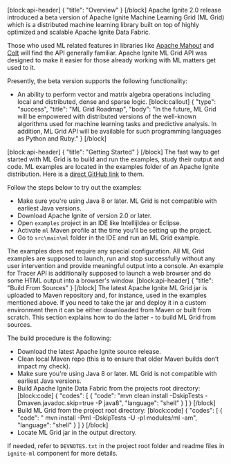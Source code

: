 [block:api-header]
{
  "title": "Overview"
}
[/block]
Apache Ignite 2.0 release introduced a beta version of Apache Ignite Machine Learning Grid (ML Grid) which is a distributed machine learning library built on top of highly optimized and scalable Apache Ignite Data Fabric.

Those who used ML related features in libraries like [Apache Mahout](http://mahout.apache.org) and [Colt](https://en.wikipedia.org/wiki/Colt_(libraries)) will find the API generally familiar. Apache Ignite ML Grid API was designed to make it easier for those already working with ML matters get used to it.

Presently, the beta version supports the following functionality:
*  An ability to perform vector and matrix algebra operations including local and distributed, dense and sparse logic.
[block:callout]
{
  "type": "success",
  "title": "ML Grid Roadmap",
  "body": "In the future, ML Grid will be empowered with distributed versions of the well-known algorithms used for machine learning tasks and predictive analysis. In addition, ML Grid API will be available for such programming languages as Python and Ruby."
}
[/block]

[block:api-header]
{
  "title": "Getting Started"
}
[/block]
The fast way to get started with ML Grid is to build and run the examples, study their output and code. ML examples are located in the examples folder of an Apache Ignite distribution. Here is a [direct GitHub link](https://github.com/apache/ignite/tree/master/examples/src/main/ml/org/apache/ignite/examples/ml/math) to them.

Follow the steps below to try out the examples:
* Make sure you're using Java 8 or later. ML Grid is not compatible with earliest Java versions.
* Download Apache Ignite of version 2.0 or later.
* Open `examples` project in an IDE like IntellijIdea or Eclipse.
* Activate `ml` Maven profile at the time you'll be setting up the project.
* Go to `src\main\ml` folder in the IDE and run an ML Grid example.
 
The examples does not require any special configuration. All ML Grid examples are supposed to launch, run and stop successfully without any user intervention and provide meaningful output into a console. An example for Tracer API is additionally supposed to launch a web browser and do some HTML output into a browser's window.
[block:api-header]
{
  "title": "Build From Sources"
}
[/block]
The latest Apache Ignite ML Grid jar is uploaded to Maven repository and, for instance, used in the examples mentioned above. If you need to take the jar and deploy it in a custom environment then it can be either downloaded from Maven or built from scratch. This section explains how to do the latter - to build ML Grid from sources.
 
The build procedure is the following:

* Download the latest Apache Ignite source release.
* Clean local Maven repo (this is to ensure that older Maven builds don’t impact my check).
* Make sure you're using Java 8 or later. ML Grid is not compatible with earliest Java versions.
* Build Apache Ignite Data Fabric from the projects root directory:
[block:code]
{
  "codes": [
    {
      "code": "mvn clean install -DskipTests -Dmaven.javadoc.skip=true -P java8",
      "language": "shell"
    }
  ]
}
[/block]
* Build ML Grid from the project root directory:
[block:code]
{
  "codes": [
    {
      "code": "  mvn install -Pml -DskipTests -U -pl modules/ml -am",
      "language": "shell"
    }
  ]
}
[/block]
* Locate ML Grid jar in the output directory.

If needed, refer to `DEVNOTES.txt` in the project root folder and readme files in `ignite-ml` component for more details.